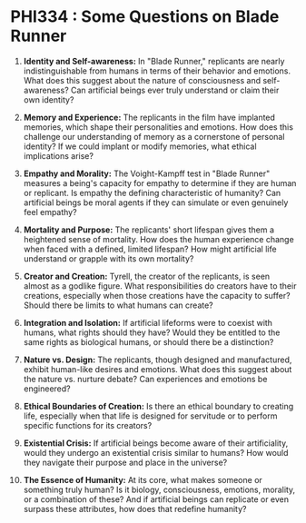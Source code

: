 # PHI334 : Some Questions on Blade Runner 

1. **Identity and Self-awareness:** In "Blade Runner," replicants are nearly indistinguishable from humans in terms of their behavior and emotions. What does this suggest about the nature of consciousness and self-awareness? Can artificial beings ever truly understand or claim their own identity?

2. **Memory and Experience:** The replicants in the film have implanted memories, which shape their personalities and emotions. How does this challenge our understanding of memory as a cornerstone of personal identity? If we could implant or modify memories, what ethical implications arise?

3. **Empathy and Morality:** The Voight-Kampff test in "Blade Runner" measures a being's capacity for empathy to determine if they are human or replicant. Is empathy the defining characteristic of humanity? Can artificial beings be moral agents if they can simulate or even genuinely feel empathy?

4. **Mortality and Purpose:** The replicants' short lifespan gives them a heightened sense of mortality. How does the human experience change when faced with a defined, limited lifespan? How might artificial life understand or grapple with its own mortality?

5. **Creator and Creation:** Tyrell, the creator of the replicants, is seen almost as a godlike figure. What responsibilities do creators have to their creations, especially when those creations have the capacity to suffer? Should there be limits to what humans can create?

6. **Integration and Isolation:** If artificial lifeforms were to coexist with humans, what rights should they have? Would they be entitled to the same rights as biological humans, or should there be a distinction?

7. **Nature vs. Design:** The replicants, though designed and manufactured, exhibit human-like desires and emotions. What does this suggest about the nature vs. nurture debate? Can experiences and emotions be engineered?

8. **Ethical Boundaries of Creation:** Is there an ethical boundary to creating life, especially when that life is designed for servitude or to perform specific functions for its creators?

9. **Existential Crisis:** If artificial beings become aware of their artificiality, would they undergo an existential crisis similar to humans? How would they navigate their purpose and place in the universe?

10. **The Essence of Humanity:** At its core, what makes someone or something truly human? Is it biology, consciousness, emotions, morality, or a combination of these? And if artificial beings can replicate or even surpass these attributes, how does that redefine humanity?

